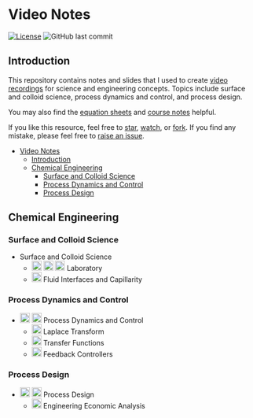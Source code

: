 # Video Notes

[![License](https://img.shields.io/github/license/tengjuilin/video-notes)](https://creativecommons.org/licenses/by/4.0/)
![GitHub last commit](https://img.shields.io/github/last-commit/tengjuilin/video-notes)

## Introduction

This repository contains notes and slides that I used to create [video recordings](https://www.youtube.com/@thenanokid3791) for science and engineering concepts. Topics include surface and colloid science, process dynamics and control, and process design.

You may also find the [equation sheets](https://github.com/tengjuilin/equation-sheets) and [course notes](https://github.com/tengjuilin/course-notes) helpful.

If you like this resource, feel free to [star](https://github.com/tengjuilin/video-notes/stargazers), [watch](https://github.com/tengjuilin/video-notes/watchers), or [fork](https://github.com/tengjuilin/video-notes/network/members). If you find any mistake, please feel free to [raise an issue](https://github.com/tengjuilin/video-notes/issues/new).

- [Video Notes](#video-notes)
  - [Introduction](#introduction)
  - [Chemical Engineering](#chemical-engineering)
    - [Surface and Colloid Science](#surface-and-colloid-science)
    - [Process Dynamics and Control](#process-dynamics-and-control)
    - [Process Design](#process-design)

## Chemical Engineering

### Surface and Colloid Science

- Surface and Colloid Science
  - [<img src="https://simpleicons.org/icons/youtube.svg" width=20 alt="youtube">](https://www.youtube.com/playlist?list=PLtDRUga2Hhfa011Wk9wRXlOUhHGArBlFF) [<img src="https://simpleicons.org/icons/bilibili.svg" width=20 alt="bilibili">](https://space.bilibili.com/301350381/channel/seriesdetail?sid=3144484) [<img src="https://simpleicons.org/icons/github.svg" width=20 alt="github">](https://github.com/tengjuilin/video-notes/tree/main/Surface%20and%20Colloid%20Science/0%20Laboratory) Laboratory
  - [<img src="https://simpleicons.org/icons/github.svg" width=20 alt="github">](https://github.com/tengjuilin/video-notes/tree/main/Surface%20and%20Colloid%20Science/1%20Fluid%20Interfaces%20and%20Capillarity) Fluid Interfaces and Capillarity

### Process Dynamics and Control

- [<img src="https://simpleicons.org/icons/youtube.svg" width=20 alt="youtube">](https://www.youtube.com/playlist?list=PLtDRUga2HhfYC-T90rnDHy7ENZ45K6eEP) [<img src="https://simpleicons.org/icons/bilibili.svg" width=20 alt="bilibili">](https://space.bilibili.com/301350381/channel/seriesdetail?sid=3016354) Process Dynamics and Control
  - [<img src="https://simpleicons.org/icons/github.svg" width=20 alt="github">](Process%20Dynamics%20and%20Control/Laplace%20Transform) Laplace Transform
  - [<img src="https://simpleicons.org/icons/github.svg" width=20 alt="github">](Process%20Dynamics%20and%20Control/Transfer%20Functions) Transfer Functions
  - [<img src="https://simpleicons.org/icons/github.svg" width=20 alt="github">](Process%20Dynamics%20and%20Control/Feedback%20Controllers) Feedback Controllers

### Process Design

- [<img src="https://simpleicons.org/icons/youtube.svg" width=20 alt="youtube">](https://www.youtube.com/playlist?list=PLtDRUga2HhfY8fj_xtHBQUr2ZfxcrR4l8) [<img src="https://simpleicons.org/icons/bilibili.svg" width=20 alt="bilibili">](https://space.bilibili.com/301350381/channel/seriesdetail?sid=3035906) Process Design
  - [<img src="https://simpleicons.org/icons/github.svg" width=20 alt="github">](Process%20Design/Engineering%Economic%Analysis) Engineering Economic Analysis
